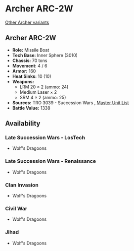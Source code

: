 # Archer ARC-2W 

[Other Archer variants](../archer.md) 

## Archer ARC-2W 

- **Role:** Missile Boat 
- **Tech Base:** Inner Sphere (3010) 
- **Chassis:** 70 tons 
- **Movement:** 4 / 6 
- **Armor:** 160 
- **Heat Sinks:** 10 (10) 
- **Weapons:** 
  - LRM 20 × 2 (ammo: 24) 
  - Medium Laser × 2 
  - SRM 4 × 2 (ammo: 25) 
- **Sources:** TRO 3039 - Succession Wars , [Master Unit List](http://masterunitlist.info/Unit/Details/77/archer-arc-2w) 
- **Battle Value:** 1338 

## Availability 

### Late Succession Wars - LosTech 

- Wolf's Dragoons 

### Late Succession Wars - Renaissance 

- Wolf's Dragoons 

### Clan Invasion 

- Wolf's Dragoons 

### Civil War 

- Wolf's Dragoons 

### Jihad 

- Wolf's Dragoons 

